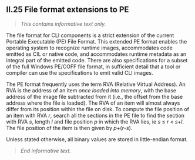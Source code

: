 ## II.25 File format extensions to PE

> _This contains informative text only._

The file format for CLI components is a strict extension of the current Portable Executable (PE) File Format. This extended PE format enables the operating system to recognize runtime images, accommodates code emitted as CIL or native code, and accommodates runtime metadata as an integral part of the emitted code. There are also specifications for a subset of the full Windows PE/COFF file format, in sufficient detail that a tool or compiler can use the specifications to emit valid CLI images.

The PE format frequently uses the term RVA (Relative Virtual Address). An RVA is the address of an item *once loaded into memory*, with the base address of the image file subtracted from it (i.e., the offset from the base address where the file is loaded). The RVA of an item will almost always differ from its position within the file on disk. To compute the file position of an item with RVA *r*, search all the sections in the PE file to find the section with RVA *s*, length *l* and file position *p* in which the RVA lies, ie *s* &le; *r* < *s*+*l*. The file position of the item is then given by *p*+(*r*-*s*).

Unless stated otherwise, all binary values are stored in little-endian format. 

> _End informative text._
